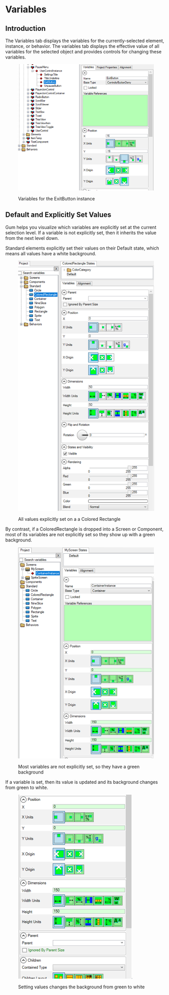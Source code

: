 # Variables

## Introduction

The Variables tab displays the variables for the currently-selected element, instance, or behavior. The variables tab displays the effective value of all variables for the selected object and provides controls for changing these variables.

<figure><img src="../../.gitbook/assets/VariablesTab.png" alt=""><figcaption><p>Variables for the ExitButton instance</p></figcaption></figure>

## Default and Explicitly Set Values

Gum helps you visualize which variables are explicitly set at the current selection level. If a variable is not explicitly set, then it inherits the value from the next level down.

Standard elements explicitly set their values on their Default state, which means all values have a white background.

<figure><img src="../../.gitbook/assets/14_09 17 15.png" alt=""><figcaption><p>All values explicitly set on a a Colored Rectangle</p></figcaption></figure>

By contrast, if a ColoredRectangle is dropped into a Screen or Component, most of its variables are not explicitly set so they show up with a green background.

<figure><img src="../../.gitbook/assets/DefaultValues.png" alt=""><figcaption><p>Most variables are not explicitly set, so they have a green background</p></figcaption></figure>

If a variable is set, then its value is updated and its background changes from green to white.

<figure><img src="../../.gitbook/assets/14_09 21 28.gif" alt=""><figcaption><p>Setting values changes the background from green to white</p></figcaption></figure>
